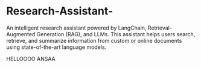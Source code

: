 # Research-Assistant-
An intelligent research assistant powered by LangChain, Retrieval-Augmented Generation (RAG), and LLMs. This assistant helps users search, retrieve, and summarize information from custom or online documents using state-of-the-art language models.

HELLOOOO ANSAA
